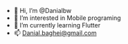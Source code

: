 - 👋 Hi, I’m @Danialbw
- 👀 I’m interested in Mobile programing
- 🌱 I’m currently learning Flutter
- 📫 Danial.baghei@gmail.com

<!---
Danialbw/Danialbw is a ✨ special ✨ repository because its `README.md` (this file) appears on your GitHub profile.
You can click the Preview link to take a look at your changes.
--->
